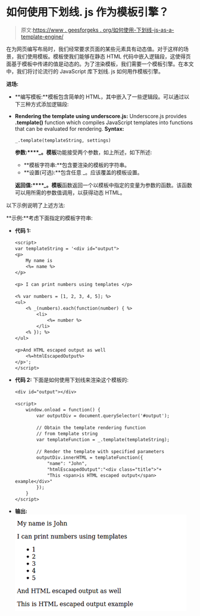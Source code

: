 # 如何使用下划线. js 作为模板引擎？

> 原文:[https://www . geesforgeks . org/如何使用-下划线-js-as-a-template-engine/](https://www.geeksforgeeks.org/how-to-use-underscore-js-as-a-template-engine/)

在为网页编写布局时，我们经常要求页面的某些元素具有动态值。对于这样的场景，我们使用模板。模板使我们能够在静态 HTML 代码中嵌入逻辑段，这使得页面基于模板中传递的值是动态的。为了渲染模板，我们需要一个模板引擎。在本文中，我们将讨论流行的 JavaScript 库下划线. js 如何用作模板引擎。

**进场:**

*   **编写模板:**模板包含简单的 HTML，其中嵌入了一些逻辑段。可以通过以下三种方式添加逻辑段:
*   **Rendering the template using underscore.js:** Underscore.js provides **.template()** function which compiles JavaScript templates into functions that can be evaluated for rendering.
    **Syntax:**

    ```
    _.template(templateString, settings)
    ```

    **参数:****_。模板**功能接受两个参数，如上所述，如下所述:

    *   **模板字符串:**包含要渲染的模板的字符串。
    *   **设置(可选):**包含任意 _。应该覆盖的模板设置。

    **返回值:****_。模板**函数返回一个以模板中指定的变量为参数的函数。该函数可以用所需的参数值调用，以获得动态 HTML。

以下示例说明了上述方法:

**示例:**考虑下面指定的模板字符串:

*   **代码 1:**

    ```
    <script>
    var templateString = '<div id="output">
    <p>
        My name is
        <%= name %>
    </p>

    <p> I can print numbers using templates </p>

    <% var numbers = [1, 2, 3, 4, 5]; %>
    <ul>
        <% _(numbers).each(function(number) { %>
            <li>
                <%= number %>
            </li>
        <% }); %>
    </ul>

    <p>And HTML escaped output as well
        <%=htmlEscapedOutput%>
    </p>';
    </script>
    ```

*   **代码 2:** 下面是如何使用下划线来渲染这个模板的:

    ```
    <div id="output"></div>

    <script>
        window.onload = function() {
            var outputDiv = document.querySelector('#output');

            // Obtain the template rendering function
            // from template string
            var templateFunction = _.template(templateString);

            // Render the template with specified parameters
            outputDiv.innerHTML = templateFunction({
                "name": "John",
                "htmlEscaapedOutput":"<div class="title">"+
                "This <span>is HTML escaped output</span> example</div>"
            });
        }
    </script>
    ```

*   **输出:** ![](img/871581b84d18df11c9d66fe2313dc567.png)
